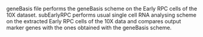 geneBasis file performs the geneBasis scheme on the Early RPC cells of the 10X dataset. subEarlyRPC performs usual single cell RNA analysing scheme on the extracted Early RPC cells of the 10X data and compares output marker genes with the ones obtained with the geneBasis scheme.

